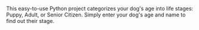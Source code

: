  This easy-to-use Python project categorizes your dog's age into life stages: Puppy, Adult, or Senior Citizen. Simply enter your dog's age and name to find out their stage.

